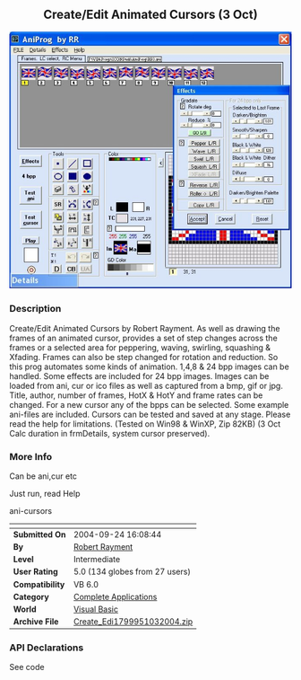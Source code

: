 ﻿<div align="center">

## Create/Edit Animated Cursors \(3 Oct\)

<img src="PIC2004103230368413.jpg">
</div>

### Description

Create/Edit Animated Cursors by Robert Rayment. As well as drawing the frames of an animated cursor, provides a set of step changes across the frames or a selected area for peppering, waving, swirling, squashing & Xfading. Frames can also be step changed for rotation and reduction. So this prog automates some kinds of animation. 1,4,8 & 24 bpp images can be handled. Some effects are included for 24 bpp images. Images can be loaded from ani, cur or ico files as well as captured from a bmp, gif or jpg. Title, author, number of frames, HotX & HotY and frame rates can be changed. For a new cursor any of the bpps can be selected. Some example ani-files are included. Cursors can be tested and saved at any stage. Please read the help for limitations. (Tested on Win98 & WinXP, Zip 82KB) (3 Oct Calc duration in frmDetails, system cursor preserved).
 
### More Info
 
Can be ani,cur etc

Just run, read Help

ani-cursors


<span>             |<span>
---                |---
**Submitted On**   |2004-09-24 16:08:44
**By**             |[Robert Rayment](https://github.com/Planet-Source-Code/PSCIndex/blob/master/ByAuthor/robert-rayment.md)
**Level**          |Intermediate
**User Rating**    |5.0 (134 globes from 27 users)
**Compatibility**  |VB 6\.0
**Category**       |[Complete Applications](https://github.com/Planet-Source-Code/PSCIndex/blob/master/ByCategory/complete-applications__1-27.md)
**World**          |[Visual Basic](https://github.com/Planet-Source-Code/PSCIndex/blob/master/ByWorld/visual-basic.md)
**Archive File**   |[Create\_Edi1799951032004\.zip](https://github.com/Planet-Source-Code/robert-rayment-create-edit-animated-cursors-3-oct__1-55987/archive/master.zip)

### API Declarations

See code





